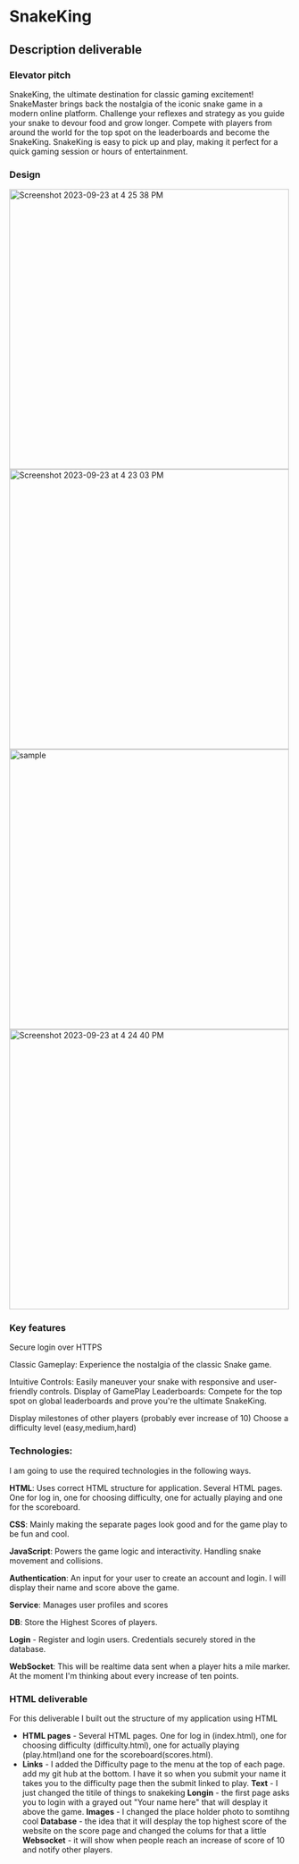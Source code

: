 # SnakeKing
## Description deliverable
### Elevator pitch
SnakeKing, the ultimate destination for classic gaming excitement! SnakeMaster brings back the nostalgia of the iconic snake game in a modern online platform. Challenge your reflexes and strategy as you guide your snake to devour food and grow longer. Compete with players from around the world for the top spot on the leaderboards and become the SnakeKing. SnakeKing is easy to pick up and play, making it perfect for a quick gaming session or hours of entertainment.
### Design 

<img width="501" alt="Screenshot 2023-09-23 at 4 25 38 PM" src="https://github.com/Solon-B/cs260-BYU/assets/145093586/84e6c245-085a-413a-8944-01cf7974ace3">

<img width="501" alt="Screenshot 2023-09-23 at 4 23 03 PM" src="https://github.com/Solon-B/cs260-BYU/assets/145093586/cfff21c4-c155-4b86-a15a-caf48574330d">

<img width="501" alt="sample" src="https://github.com/Solon-B/cs260-BYU/assets/145093586/389dc375-c705-4460-8077-6ec536f1ccbd">

<img width="501" alt="Screenshot 2023-09-23 at 4 24 40 PM" src="https://github.com/Solon-B/cs260-BYU/assets/145093586/ba904d66-8ad7-4548-81ab-4d4166a7d08a">



### Key features
Secure login over HTTPS

Classic Gameplay: Experience the nostalgia of the classic Snake game.

Intuitive Controls: Easily maneuver your snake with responsive and user-friendly controls.
Display of GamePlay
Leaderboards: Compete for the top spot on global leaderboards and prove you're the ultimate SnakeKing.

Display milestones of other players (probably ever increase of 10)
Choose a difficulty level (easy,medium,hard)
### Technologies:
I am going to use the required technologies in the following ways.

**HTML**: Uses correct HTML structure for application. Several  HTML pages. One for log in, one for choosing difficulty, one for actually playing and one for the scoreboard. 



**CSS**: Mainly making the separate pages look good and for the game play to be fun and cool.

**JavaScript**: Powers the game logic and interactivity. Handling snake movement and collisions.

**Authentication**: An input for your user to create an account and login. I will display their name and score above the game. 

**Service**: Manages user profiles and scores

**DB**: Store the Highest Scores of players.

**Login** - Register and login users. Credentials securely stored in the database.

**WebSocket**: This will be realtime data sent when a player hits a mile marker. At the moment I'm thinking about every increase of ten points.

### HTML deliverable
For this deliverable I built out the structure of my application using HTML
- **HTML pages** - Several HTML pages. One for log in (index.html), one for choosing difficulty (difficulty.html), one for actually playing (play.html)and one for the scoreboard(scores.html).
- **Links** - I added the Difficulty page to the menu at the top of each page. add my git hub at the bottom. I have it so when you submit your name it takes you to the difficulty page then the submit linked to play.
**Text** - I just changed the titile of things to snakeking
**Longin** - the first page asks you to login with a grayed out "Your name here" that will desplay it above the game.
**Images** - I changed the place holder photo to somtihng cool
**Database** -  the idea that it will desplay the top highest score of the website on the score page and changed the colums for that a little 
**Websocket** - it will show when people reach an increase of score of 10 and notify other players. 




